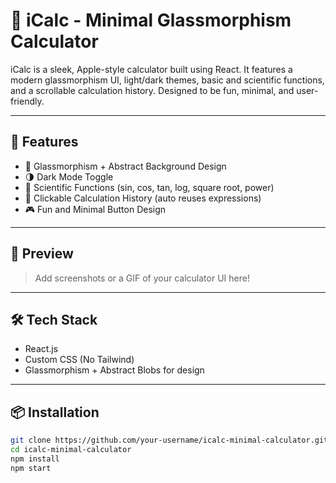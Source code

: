 # 🧮 iCalc - Minimal Glassmorphism Calculator

iCalc is a sleek, Apple-style calculator built using React. It features a modern glassmorphism UI, light/dark themes, basic and scientific functions, and a scrollable calculation history. Designed to be fun, minimal, and user-friendly.

---

## 🚀 Features

- 🎨 Glassmorphism + Abstract Background Design
- 🌗 Dark Mode Toggle
- 📐 Scientific Functions (sin, cos, tan, log, square root, power)
- 🧠 Clickable Calculation History (auto reuses expressions)
- 🎮 Fun and Minimal Button Design

---

## 📸 Preview

> Add screenshots or a GIF of your calculator UI here!

---

## 🛠️ Tech Stack

- React.js
- Custom CSS (No Tailwind)
- Glassmorphism + Abstract Blobs for design

---

## 📦 Installation

```bash
git clone https://github.com/your-username/icalc-minimal-calculator.git
cd icalc-minimal-calculator
npm install
npm start
